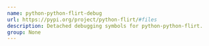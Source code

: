 ```yaml
---
name: python-python-flirt-debug
url: https://pypi.org/project/python-flirt/#files
description: Detached debugging symbols for python-python-flirt.
group: None
---
```

